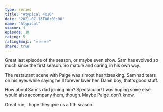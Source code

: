 ```yaml
---
type: series
title: "Atypical 4x10"
date: "2021-07-13T00:00:00"
name: "Atypical"
season: 4
episode: 10
rating: 5
ratingEmoji: "⭐️⭐️⭐️⭐️⭐️"
share: true
---
```


Great last episode of the season, or maybe even show. Sam has evolved so much since the first season. So mature and caring, in his own way.

The restaurant scene with Paige was almost heartbreaking. Sam had tears on his eyes while saying he'll forever lover her. Damn boy, that's good stuff.

How about Sam's dad joining him? Spectacular! I was hoping some else would also accompany them, though. Maybe Paige, don't know.

Great run, I hope they give us a fith season.

